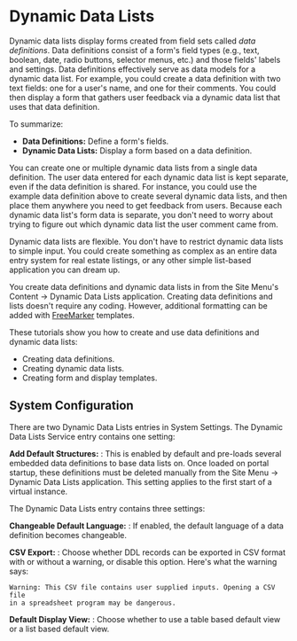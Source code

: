 # Dynamic Data Lists [](id=dynamic-data-lists)

Dynamic data lists display forms created from field sets called *data
definitions*. Data definitions consist of a form's field types (e.g., text,
boolean, date, radio buttons, selector menus, etc.) and those fields' labels and
settings. Data definitions effectively serve as data models for a dynamic data
list. For example, you could create a data definition with two text fields: one
for a user's name, and one for their comments. You could then display a form
that gathers user feedback via a dynamic data list that uses that data
definition. 

To summarize: 

-   **Data Definitions:** Define a form's fields. 
-   **Dynamic Data Lists:** Display a form based on a data definition. 

You can create one or multiple dynamic data lists from a single data definition.
The user data entered for each dynamic data list is kept separate, even if the
data definition is shared. For instance, you could use the example data
definition above to create several dynamic data lists, and then place them
anywhere you need to get feedback from users. Because each dynamic data list's
form data is separate, you don't need to worry about trying to figure out which
dynamic data list the user comment came from. 

Dynamic data lists are flexible. You don't have to restrict dynamic data lists
to simple input. You could create something as complex as an entire data entry
system for real estate listings, or any other simple list-based application you
can dream up.

You create data definitions and dynamic data lists in from the Site Menu's
Content &rarr; Dynamic Data Lists application. Creating data definitions and
lists doesn't require any coding. However, additional formatting can be added
with [FreeMarker](https://freemarker.apache.org/) templates. 

These tutorials show you how to create and use data definitions and dynamic
data lists: 

-   Creating data definitions. 
-   Creating dynamic data lists. 
-   Creating form and display templates. 

## System Configuration

There are two Dynamic Data Lists entries in System Settings. The Dynamic Data
Lists Service entry contains one setting:

**Add Default Structures:**
: This is enabled by default and pre-loads several embedded data definitions to
base data lists on. Once loaded on portal startup, these definitions must be
deleted manually from the Site Menu &rarr; Dynamic Data Lists application. This
setting applies to the first start of a virtual instance.

The Dynamic Data Lists entry contains three settings:

**Changeable Default Language:**
: If enabled, the default language of a data definition becomes changeable.

**CSV Export:**
: Choose whether DDL records can be exported in CSV format with or without
a warning, or disable this option. Here's what the warning says: 

    Warning: This CSV file contains user supplied inputs. Opening a CSV file 
    in a spreadsheet program may be dangerous.

**Default Display View:**
: Choose whether to use a table based default view or a list based default view. 
<!-- I couldn't see this working. Might be non-functional-->
